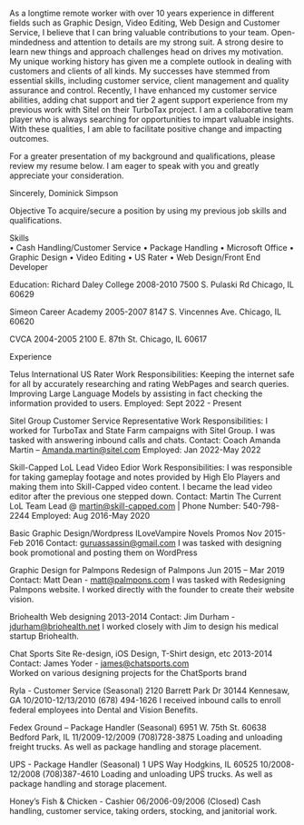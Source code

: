 As a longtime remote worker with over 10 years experience in different fields such as Graphic Design, Video Editing, Web Design and Customer Service, I believe that I can bring valuable contributions to your team.
Open-mindedness and attention to details are my strong suit. A strong desire to learn new things and approach challenges head on drives my motivation. My unique working history has given me a complete outlook in dealing with customers and clients of all kinds.
My successes have stemmed from essential skills, including customer service, client management and quality assurance and control. Recently, I have enhanced my customer service abilities, adding chat support and tier 2 agent support experience from my previous work with Sitel on their TurboTax project. I am a collaborative team player who is always searching for opportunities to impart valuable insights. With these qualities, I am able to facilitate positive change and impacting outcomes.

For a greater presentation of my background and qualifications, please review my resume below. I am eager to speak with you and greatly appreciate your consideration.

Sincerely, Dominick Simpson


Objective	To acquire/secure a position by using my previous job skills and qualifications.
 
Skills	
•  Cash Handling/Customer Service
•  Package Handling
•  Microsoft Office
•  Graphic Design
•  Video Editing
•  US Rater
•  Web Design/Front End Developer



 	 
Education:
Richard Daley College
2008-2010
7500 S. Pulaski Rd
Chicago, IL 60629

Simeon Career Academy
2005-2007
8147 S. Vincennes Ave.
Chicago, IL 60620
 
CVCA
2004-2005
2100 E. 87th St.
Chicago, IL 60617
 
 	 
Experience
 	
Telus International US Rater
Work Responsibilities: Keeping the internet safe for all by accurately researching and rating WebPages and search queries. Improving Large Language Models by assisting in fact checking the information provided to users.
Employed: Sept 2022 - Present

Sitel Group Customer Service Representative
Work Responsibilities: I worked for TurboTax and State Farm campaigns with Sitel Group. I was tasked with answering inbound calls and chats.
Contact:  Coach Amanda Martin – Amanda.martin@sitel.com 
Employed: Jan 2022-May 2022


Skill-Capped LoL Lead Video Edior
Work Responsibilities: I was responsible for taking gameplay footage and notes provided by High Elo Players and making them into Skill-Capped video content. I became the lead video editor after the previous one stepped down.
Contact:  Martin The Current LoL Team Lead @ martin@skill-capped.com | Phone Number: 540-798-2244
Employed: Aug 2016-May 2020


Basic Graphic Design/Wordpress
ILoveVampire Novels Promos
Nov 2015-Feb 2016
Contact:  guruassassin@gmail.com
I was tasked with designing book promotional and posting them on WordPress

Graphic Design for Palmpons
Redesign of Palmpons
Jun 2015 – Mar 2019
Contact:  Matt Dean - matt@palmpons.com
I was tasked with Redesigning Palmpons website. I worked directly with the founder to create their website vision.

Briohealth
Web designing
2013-2014
Contact:  Jim Durham -  jdurham@briohealth.net
I worked closely with Jim to design his medical startup Briohealth.

Chat Sports
Site Re-design, iOS Design, T-Shirt design, etc
2013-2014
Contact: James Yoder  -  james@chatsports.com  
Worked on various designing projects for the ChatSports brand
 
Ryla - Customer Service (Seasonal)
2120 Barrett Park Dr 30144
Kennesaw, GA
10/2010-12/13/2010
(678) 494-1626
I received inbound calls to enroll federal employees into Dental and Vision Benefits. 

Fedex Ground – Package Handler (Seasonal)
6951 W. 75th St. 60638
Bedford Park, IL
11/2009-12/2009
(708)728-3875
Loading and unloading freight trucks. As well as package handling and storage placement.
 
UPS - Package Handler (Seasonal)
1 UPS Way
Hodgkins, IL 60525
10/2008-12/2008
(708)387-4610
Loading and unloading UPS trucks. As well as package handling and storage placement.
 
Honey’s Fish & Chicken - Cashier
06/2006-09/2006
(Closed)
Cash handling, customer service, taking orders, stocking, and janitorial work.


<!---
dsimp21/dsimp21 is a ✨ special ✨ repository because its `README.md` (this file) appears on your GitHub profile.
You can click the Preview link to take a look at your changes.
--->
